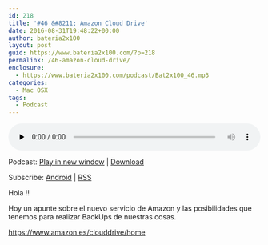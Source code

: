 ```yaml
---
id: 218
title: '#46 &#8211; Amazon Cloud Drive'
date: 2016-08-31T19:48:22+00:00
author: bateria2x100
layout: post
guid: https://www.bateria2x100.com/?p=218
permalink: /46-amazon-cloud-drive/
enclosure:
  - https://www.bateria2x100.com/podcast/Bat2x100_46.mp3
categories:
  - Mac OSX
tags:
  - Podcast
---
```

<div class="powerpress_player" id="powerpress_player_5895">
  <audio class="wp-audio-shortcode" id="audio-218-48" preload="none" style="width: 100%;" controls="controls"><source type="audio/mpeg" src="https://www.bateria2x100.com/podcast/Bat2x100_46.mp3?_=48" /><a href="https://www.bateria2x100.com/podcast/Bat2x100_46.mp3">https://www.bateria2x100.com/podcast/Bat2x100_46.mp3</a></audio>
</div>

<p class="powerpress_links powerpress_links_mp3">
  Podcast: <a href="https://www.bateria2x100.com/podcast/Bat2x100_46.mp3" class="powerpress_link_pinw" target="_blank" title="Play in new window" onclick="return powerpress_pinw('https://www.bateria2x100.com/?powerpress_pinw=218-podcast');" rel="nofollow">Play in new window</a> | <a href="https://www.bateria2x100.com/podcast/Bat2x100_46.mp3" class="powerpress_link_d" title="Download" rel="nofollow" download="Bat2x100_46.mp3">Download</a>
</p>

<p class="powerpress_links powerpress_subscribe_links">
  Subscribe: <a href="https://subscribeonandroid.com/www.bateria2x100.com/feed/podcast/" class="powerpress_link_subscribe powerpress_link_subscribe_android" title="Subscribe on Android" rel="nofollow">Android</a> | <a href="https://www.bateria2x100.com/feed/podcast/" class="powerpress_link_subscribe powerpress_link_subscribe_rss" title="Subscribe via RSS" rel="nofollow">RSS</a>
</p>

Hola !!
  
Hoy un apunte sobre el nuevo servicio de Amazon y las posibilidades que tenemos para realizar BackUps de nuestras cosas.

<https://www.amazon.es/clouddrive/home>